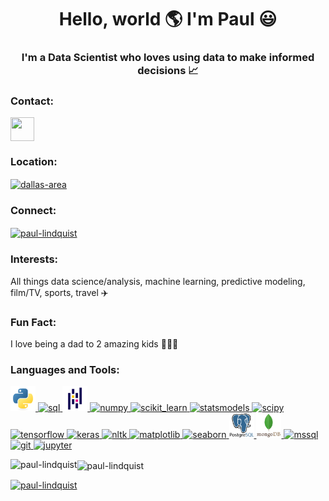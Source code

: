 <h1 align="center">Hello, world 🌎 I'm Paul 😃</h1>
<h3 align="center">I'm a Data Scientist who loves using data to make informed decisions 📈</h3>

<h3 align="left">Contact:</h3>
<p align="left">
<a href="mailto:paullindquist@fastmail.com" target="blank"><img align="center" src="https://icons.iconarchive.com/icons/google/noto-emoji-objects/1024/62895-closed-mailbox-with-raised-flag-icon.png" height="38" width="38" /></a>
</p>

<h3 align="left">Location:</h3>
<p align="left">
<a href="https://www.google.com/maps/@33.1260885,-96.8498575,12z" target="blank"><img align="center" src="https://i.ibb.co/2d4HCyB/dallas.png" alt="dallas-area" height="38" width="38" /></a>
</p>

<h3 align="left">Connect:</h3>
<p align="left">
<a href="https://linkedin.com/in/paul-lindquist" target="blank"><img align="center" src="https://raw.githubusercontent.com/rahuldkjain/github-profile-readme-generator/master/src/images/icons/Social/linked-in-alt.svg" alt="paul-lindquist" height="30" width="40" /></a>
</p>

<h3 align="left">Interests:</h3>
All things data science/analysis, machine learning, predictive modeling, film/TV, sports, travel ✈️
</p>

<h3 align="left">Fun Fact:</h3>
I love being a dad to 2 amazing kids 👨‍👧‍👦
</p>

<h3 align="left">Languages and Tools:</h3>
<p align="left"> <a href="https://www.python.org" target="_blank" rel="noreferrer"> <img src="https://raw.githubusercontent.com/devicons/devicon/master/icons/python/python-original.svg" alt="python" width="40" height="40"/> </a> <a href="https://www.iso.org/standard/63555.html" target="_blank" rel="noreferrer"> <img src="https://i.ibb.co/YyF2YWf/17507753.png" alt="sql" width="37" height="37"/> </a> <a href="https://pandas.pydata.org/" target="_blank" rel="noreferrer"> <img src="https://raw.githubusercontent.com/devicons/devicon/2ae2a900d2f041da66e950e4d48052658d850630/icons/pandas/pandas-original.svg" alt="pandas" width="40" height="40"/> </a> <a href="https://numpy.org/" target="_blank" rel="noreferrer"> <img src="https://i.ibb.co/sj3gY5p/numpy.png" alt="numpy" width="40" height="40"/> </a> <a href="https://scikit-learn.org/" target="_blank" rel="noreferrer"> <img src="https://upload.wikimedia.org/wikipedia/commons/0/05/Scikit_learn_logo_small.svg" alt="scikit_learn" width="40" height="40"/> </a> <a href="https://www.statsmodels.org/" target="_blank" rel="noreferrer"> <img src="https://www.statsmodels.org/stable/_images/statsmodels-logo-v2-no-text.svg" alt="statsmodels" width="40" height="40"/> </a> <a href="https://scipy.org/" target="_blank" rel="noreferrer"> <img src="https://scipy.org/images/logo.svg" alt="scipy" width="40" height="40"/> </a> <a href="https://www.tensorflow.org" target="_blank" rel="noreferrer"> <img src="https://www.vectorlogo.zone/logos/tensorflow/tensorflow-icon.svg" alt="tensorflow" width="40" height="40"/> </a> <a href="https://keras.io/" target="_blank" rel="noreferrer"> <img src="https://upload.wikimedia.org/wikipedia/commons/thumb/a/ae/Keras_logo.svg/1200px-Keras_logo.svg.png" alt="keras" width="40" height="40"/> </a> <a href="https://www.nltk.org/" target="_blank" rel="noreferrer"> <img src="https://i.ibb.co/yXJjNJL/nltk.png" alt="nltk" width="40" height="40"/> </a> <a href="https://matplotlib.org/" target="_blank" rel="noreferrer"> <img src="https://upload.wikimedia.org/wikipedia/commons/thumb/0/01/Created_with_Matplotlib-logo.svg/2048px-Created_with_Matplotlib-logo.svg.png" alt="matplotlib" width="40" height="40"/> </a> <a href="https://seaborn.pydata.org/" target="_blank" rel="noreferrer"> <img src="https://seaborn.pydata.org/_images/logo-mark-lightbg.svg" alt="seaborn" width="40" height="40"/> </a> <a href="https://www.postgresql.org" target="_blank" rel="noreferrer"> <img src="https://raw.githubusercontent.com/devicons/devicon/master/icons/postgresql/postgresql-original-wordmark.svg" alt="postgresql" width="40" height="40"/> </a> <a href="https://www.mongodb.com/" target="_blank" rel="noreferrer"> <img src="https://raw.githubusercontent.com/devicons/devicon/master/icons/mongodb/mongodb-original-wordmark.svg" alt="mongodb" width="40" height="40"/> </a> <a href="https://www.microsoft.com/en-us/sql-server" target="_blank" rel="noreferrer"> <img src="https://www.svgrepo.com/show/303229/microsoft-sql-server-logo.svg" alt="mssql" width="40" height="40"/> </a> <a href="https://git-scm.com/" target="_blank" rel="noreferrer"> <img src="https://www.vectorlogo.zone/logos/git-scm/git-scm-icon.svg" alt="git" width="40" height="40"/> </a> <a href="https://jupyter.org/" target="_blank" rel="noreferrer"> <img src="https://upload.wikimedia.org/wikipedia/commons/thumb/3/38/Jupyter_logo.svg/1200px-Jupyter_logo.svg.png" alt="jupyter" width="40" height="40"/> </a> </p>

<p><img align="left" src="https://github-readme-stats.vercel.app/api?username=paul-lindquist&show_icons=true&locale=en" alt="paul-lindquist" /></p>

<p><img align="center" src="https://github-readme-stats.vercel.app/api/top-langs?username=paul-lindquist&show_icons=true&locale=en&layout=compact" alt="paul-lindquist" /></p>

<p align="left"> <a href="https://github.com/ryo-ma/github-profile-trophy"><img src="https://github-profile-trophy.vercel.app/?username=paul-lindquist" alt="paul-lindquist" /></a> </p>
